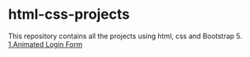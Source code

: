 # html-css-projects
This repository contains all the projects using html, css and Bootstrap 5.
[1.Animated Login Form](https://github.com/pavankumar106/html-css-projects/animated-login-form)<br>
